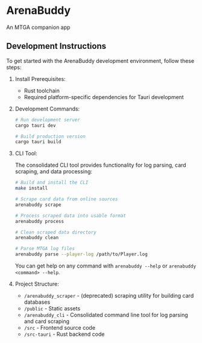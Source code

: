 # ArenaBuddy

An MTGA companion app

## Development Instructions

To get started with the ArenaBuddy development environment, follow these steps:

1. Install Prerequisites:

   - Rust toolchain
   - Required platform-specific dependencies for Tauri development

2. Development Commands:

   ```bash
   # Run development server
   cargo tauri dev

   # Build production version
   cargo tauri build
   ```

3. CLI Tool:

   The consolidated CLI tool provides functionality for log parsing, card scraping, and data processing:

   ```bash
   # Build and install the CLI
   make install

   # Scrape card data from online sources
   arenabuddy scrape

   # Process scraped data into usable format
   arenabuddy process

   # Clean scraped data directory
   arenabuddy clean

   # Parse MTGA log files
   arenabuddy parse --player-log /path/to/Player.log
   ```

   You can get help on any command with `arenabuddy --help` or `arenabuddy <command> --help`.

4. Project Structure:

   - `/arenabuddy_scraper` - (deprecated) scraping utility for building card databases
   - `/public` - Static assets
   - `/arenabuddy_cli` - Consolidated command line tool for log parsing and card scraping
   - `/src` - Frontend source code
   - `/src-tauri` - Rust backend code
